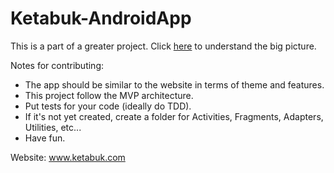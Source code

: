 # Ketabuk-AndroidApp
This is a part of a greater project. Click [here](https://github.com/Ketabuk/Start-Here) to understand the big picture.

Notes for contributing:
- The app should be similar to the website in terms of theme and features.
- This project follow the MVP architecture.
- Put tests for your code (ideally do TDD).
- If it's not yet created, create a folder for Activities, Fragments, Adapters, Utilities, etc...
- Have fun.

Website: www.ketabuk.com
